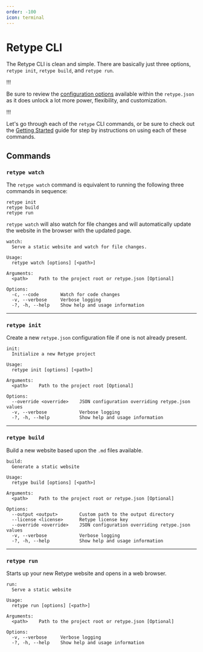 ```yaml
---
order: -100
icon: terminal
---
```

# Retype CLI

The Retype CLI is clean and simple. There are basically just three options, `retype init`, `retype build`, and `retype run`.

!!!

Be sure to review the [configuration options](project_configuration.md) available within the `retype.json`  as it does unlock a lot more power, flexibility, and customization.

!!!

Let's go through each of the `retype` CLI commands, or be sure to check out the [Getting Started](getting_started.md) guide for step by instructions on using each of these commands.

## Commands

### `retype watch`

The `retype watch` command is equivalent to running the following three commands in sequence:

```
retype init
retype build
retype run
```

`retype watch` will also watch for file changes and will automatically update the website in the browser with the updated page.

```
watch:
  Serve a static website and watch for file changes.

Usage:
  retype watch [options] [<path>]

Arguments:
  <path>    Path to the project root or retype.json [Optional]

Options:
  -c, --code        Watch for code changes
  -v, --verbose     Verbose logging
  -?, -h, --help    Show help and usage information
```

---

### `retype init`

Create a new `retype.json` configuration file if one is not already present.

```
init:
  Initialize a new Retype project

Usage:
  retype init [options] [<path>]

Arguments:
  <path>    Path to the project root [Optional]

Options:
  --override <override>    JSON configuration overriding retype.json values
  -v, --verbose            Verbose logging
  -?, -h, --help           Show help and usage information
```

---

### `retype build`

Build a new website based upon the `.md` files available.

```
build:
  Generate a static website

Usage:
  retype build [options] [<path>]

Arguments:
  <path>    Path to the project root or retype.json [Optional]

Options:
  --output <output>        Custom path to the output directory
  --license <license>      Retype license key
  --override <override>    JSON configuration overriding retype.json values
  -v, --verbose            Verbose logging
  -?, -h, --help           Show help and usage information
```

---

### `retype run`

Starts up your new Retype website and opens in a web browser.

```
run:
  Serve a static website

Usage:
  retype run [options] [<path>]

Arguments:
  <path>    Path to the project root or retype.json [Optional]

Options:
  -v, --verbose     Verbose logging
  -?, -h, --help    Show help and usage information
```